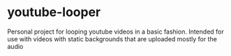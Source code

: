 # youtube-looper
Personal project for looping youtube videos in a basic fashion. Intended for use with videos with static backgrounds that are uploaded mostly for the audio
